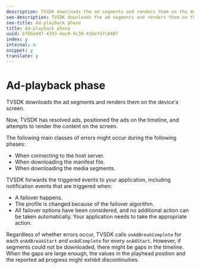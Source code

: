 ```yaml
---
description: TVSDK downloads the ad segments and renders them on the device's screen.
seo-description: TVSDK downloads the ad segments and renders them on the device's screen.
seo-title: Ad-playback phase
title: Ad-playback phase
uuid: bf0be4d7-4393-4ac0-9c30-416efd7c8407
index: y
internal: n
snippet: y
translate: y
---
```


# Ad-playback phase

TVSDK downloads the ad segments and renders them on the device's screen.

Now, TVSDK has resolved ads, positioned the ads on the timeline, and attempts to render the content on the screen. 

The following main classes of errors might occur during the following phases: 
* When connecting to the host server.
* When downloading the manifest file.
* When downloading the media segments.




TVSDK forwards the triggered events to your application, including notification events that are triggered when: 
* A failover happens.
* The profile is changed because of the failover algorithm.
* All failover options have been considered, and no additional action can be taken automatically. Your application needs to take the appropriate action. 





Regardless of whether errors occur, TVSDK calls `onAdBreakComplete` for each `onAdBreakStart` and `onAdComplete` for every `onAdStart`. However, if segments could not be downloaded, there might be gaps in the timeline. When the gaps are large enough, the values in the playhead position and the reported ad progress might exhibit discontinuities. 
